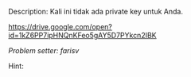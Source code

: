 Description:
Kali ini tidak ada private key untuk Anda.

https://drive.google.com/open?id=1kZ6PP7ipHNQnKFeo5gAY5D7PYkcn2IBK

*Problem setter: farisv*

Hint:
